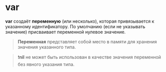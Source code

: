 # var

**var** создаёт **переменную** (или несколько), которая привязывается к указанному
идентификатору. По умолчанию (если не указывать значение) присваивает переменной 
нулевое значение.

> **Переменная** представляет собой место в памяти для хранения значения указанного 
> типа.

> ❗**️nil** не может быть использован в качестве значения переменной без явного указания 
> типа.
